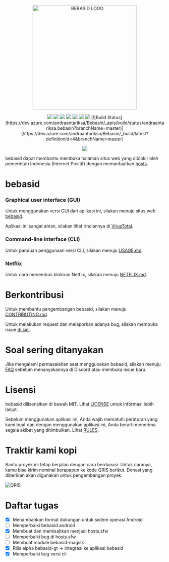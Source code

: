 <p align="center">
    <img src="https://github.com/bebasid/bebasid/blob/master/dev/resources/logo-black.png" alt="BEBASID LOGO" width="330">
</p>
<p align="center">
    <img src="https://img.shields.io/github/license/bebasid/bebasid.svg?style=flat-square">
    <img src="https://img.shields.io/github/stars/bebasid/bebasid.svg?style=flat-square">
    <img src="https://img.shields.io/github/forks/bebasid/bebasid.svg?style=flat-square">
    <img src="https://img.shields.io/github/issues-closed/bebasid/bebasid.svg?style=flat-square">
    <img src="https://img.shields.io/github/last-commit/bebasid/bebasid.svg?style=flat-square">
    <img src="https://img.shields.io/github/size/bebasid/bebasid/releases/hosts.svg?style=flat-square">
    <img src="https://img.shields.io/github/contributors/bebasid/bebasid?style=flat-square">
    [![Build Status](https://dev.azure.com/andraantariksa/Bebasin/_apis/build/status/andraantariksa.bebasin?branchName=master)](https://dev.azure.com/andraantariksa/Bebasin/_build/latest?definitionId=4&branchName=master)
</p>

<p align="center">
    <a href="https://discord.gg/q7AAX3W"><img src="https://img.shields.io/discord/630415907021389825?label=Discord&style=for-the-badge"></a>
</p>

bebasid dapat membantu membuka halaman situs web yang diblokir oleh pemerintah Indonesia (Internet Positif) dengan memanfaatkan [hosts](https://en.wikipedia.org/wiki/Hosts_(file)). 

# bebasid

### Graphical user interface (GUI)

Untuk menggunakan versi GUI dari aplikasi ini, silakan menuju situs web [bebasid](https://bebasid.github.io).

Aplikasi ini sangat aman, silakan lihat rinciannya di [VirusTotal](https://www.virustotal.com/gui/file/86d99300c58942ce06f5e05f7cf4241f3fcf64f5737f5201e34934345ea56121/detection).

### Command-line interface (CLI)

Untuk panduan penggunaan versi CLI, silakan menuju [USAGE.md](https://github.com/bebasid/bebasid/blob/master/dev/readme/USAGE.md).

### Netflix
Untuk cara menembus blokiran Netflix, silakan menuju [NETFLIX.md](https://github.com/bebasid/bebasid/blob/master/dev/readme/NETFLIX.md).

# Berkontribusi

Untuk membantu pengembangan bebasid, silakan menuju [CONTRIBUTING.md](https://github.com/bebasid/bebasid/blob/master/CONTRIBUTING.md).

Untuk melakukan request dan melaporkan adanya bug, silakan membuka issue [di sini](https://github.com/bebasid/bebasid/issues/new/choose).

# Soal sering ditanyakan
Jika mengalami permasalahan saat menggunakan bebasid, silakan menuju [FAQ](https://github.com/bebasid/bebasid/blob/master/dev/readme/FAQ.md) sebelum menanyakannya di Discord atau membuka issue baru.

# Lisensi
bebasid dilisensikan di bawah MIT. Lihat [LICENSE](https://github.com/bebasid/bebasid/blob/master/LICENSE) untuk informasi lebih lanjut.

Sebelum menggunakan aplikasi ini, Anda wajib mematuhi peraturan yang kami buat dan dengan menggunakan aplikasi ini, Anda berarti menerima segala akibat yang ditimbulkan. Lihat [RULES](https://github.com/bebasid/bebasid/blob/master/dev/readme/RULES.md).

# Traktir kami kopi
Bantu proyek ini tetap berjalan dengan cara berdonasi. Untuk caranya, kamu bisa kirim nominal berapapun ke kode QRIS berikut. Donasi yang diberikan akan digunakan untuk pengembangan proyek.

<img src="https://raw.githubusercontent.com/bebasid/bebasid.github.io/master/resources/img/SOTO PAK SALAM.png" alt="QRIS">


# Daftar tugas
- [X] Menambahkan format dukungan untuk sistem operasi Android
- [ ] Memperbaiki bebasid.android
- [X] Membuat dan memisahkan menjadi hosts.sfw
- [ ] Memperbaiki bug di hosts.sfw
- [ ] Membuat module bebasid-magisk
- [X] Rilis alpha bebasid-gt -> integrasi ke aplikasi bebasid
- [X] Memperbaiki bug versi cli
